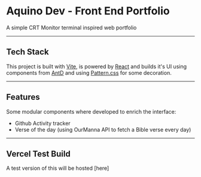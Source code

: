 # Aquino Dev - Front End Portfolio

A simple CRT Monitor terminal inspired web portfolio

---

## Tech Stack

This project is built with [Vite](https://github.com/vitejs/vite), is powered by [React](https://github.com/facebook/react) and builds it's UI using components from [AntD](https://github.com/ant-design/ant-design) and using [Pattern.css](https://github.com/bansal/pattern.css) for some decoration.

---

## Features

Some modular components where developed to enrich the interface:
- Github Activity tracker
- Verse of the day (using OurManna API to fetch a Bible verse every day)

---

## Vercel Test Build

A test version of this will be hosted [here]